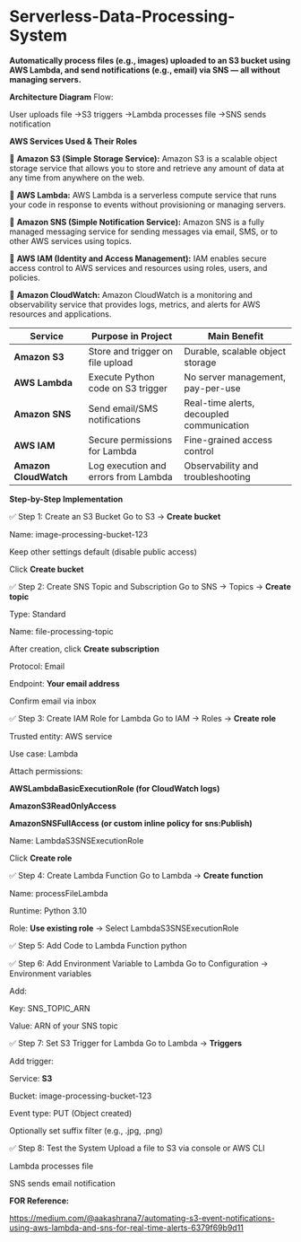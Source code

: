 # Serverless-Data-Processing-System
**Automatically process files (e.g., images) uploaded to an S3 bucket using AWS Lambda, and send notifications (e.g., email) via SNS — all without managing servers.**



**Architecture Diagram**
Flow:

User uploads file →S3 triggers →Lambda processes file →SNS sends notification

**AWS Services Used & Their Roles**

📘 **Amazon S3 (Simple Storage Service):**
Amazon S3 is a scalable object storage service that allows you to store and retrieve any amount of data at any time from anywhere on the web.

📘 **AWS Lambda:**
AWS Lambda is a serverless compute service that runs your code in response to events without provisioning or managing servers.

📘 **Amazon SNS (Simple Notification Service):**
Amazon SNS is a fully managed messaging service for sending messages via email, SMS, or to other AWS services using topics.

📘 **AWS IAM (Identity and Access Management):**
IAM enables secure access control to AWS services and resources using roles, users, and policies.

📘  **Amazon CloudWatch:**
Amazon CloudWatch is a monitoring and observability service that provides logs, metrics, and alerts for AWS resources and applications.

| **Service**           | **Purpose in Project**               | **Main Benefit**                          |
| --------------------- | ------------------------------------ | ----------------------------------------- |
| **Amazon S3**         | Store and trigger on file upload     | Durable, scalable object storage          |
| **AWS Lambda**        | Execute Python code on S3 trigger    | No server management, pay-per-use         |
| **Amazon SNS**        | Send email/SMS notifications         | Real-time alerts, decoupled communication |
| **AWS IAM**           | Secure permissions for Lambda        | Fine-grained access control               |
| **Amazon CloudWatch** | Log execution and errors from Lambda | Observability and troubleshooting         |


**Step-by-Step Implementation**

✅ Step 1: Create an S3 Bucket
Go to S3 → **Create bucket**

Name: image-processing-bucket-123

Keep other settings default (disable public access)

Click **Create bucket**

✅ Step 2: Create SNS Topic and Subscription
Go to SNS → Topics → **Create topic**

Type: Standard

Name: file-processing-topic

After creation, click **Create subscription**

Protocol: Email

Endpoint: **Your email address**

Confirm email via inbox

✅ Step 3: Create IAM Role for Lambda
Go to IAM → Roles → **Create role**

Trusted entity: AWS service

Use case: Lambda

Attach permissions:

**AWSLambdaBasicExecutionRole (for CloudWatch logs)**

**AmazonS3ReadOnlyAccess**

**AmazonSNSFullAccess (or custom inline policy for sns:Publish)**

Name: LambdaS3SNSExecutionRole

Click **Create role**

✅ Step 4: Create Lambda Function
Go to Lambda → **Create function**

Name: processFileLambda

Runtime: Python 3.10

Role: **Use existing role** → Select LambdaS3SNSExecutionRole

✅ Step 5: Add Code to Lambda Function
python

✅ Step 6: Add Environment Variable to Lambda
Go to Configuration → Environment variables

Add:

Key: SNS_TOPIC_ARN

Value: ARN of your SNS topic

✅ Step 7: Set S3 Trigger for Lambda
Go to Lambda → **Triggers**

Add trigger:

Service: **S3**

Bucket: image-processing-bucket-123

Event type: PUT (Object created)

Optionally set suffix filter (e.g., .jpg, .png)

✅ Step 8: Test the System
Upload a file to S3 via console or AWS CLI

Lambda processes file

SNS sends email notification



**FOR Reference:**

https://medium.com/@aakashrana7/automating-s3-event-notifications-using-aws-lambda-and-sns-for-real-time-alerts-6379f69b9d11

